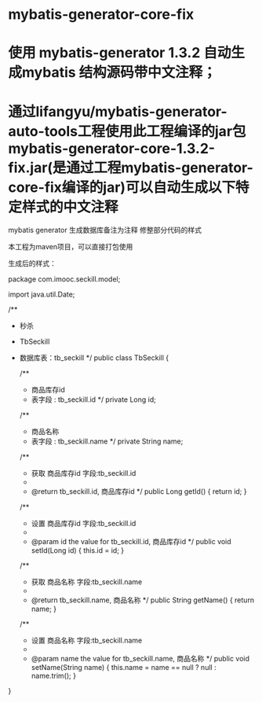 # mybatis-generator-core-fix
# 使用 mybatis-generator 1.3.2 自动生成mybatis 结构源码带中文注释；
# 通过lifangyu/mybatis-generator-auto-tools工程使用此工程编译的jar包mybatis-generator-core-1.3.2-fix.jar(是通过工程mybatis-generator-core-fix编译的jar)可以自动生成以下特定样式的中文注释
mybatis generator 生成数据库备注为注释 修整部分代码的样式

本工程为maven项目，可以直接打包使用

生成后的样式：

package com.imooc.seckill.model;

import java.util.Date;

/**
 * 秒杀
 * TbSeckill
 * 数据库表：tb_seckill
 */
public class TbSeckill {

    /**
     * 商品库存id
     * 表字段 : tb_seckill.id
     */
    private Long id;

    /**
     * 商品名称
     * 表字段 : tb_seckill.name
     */
    private String name;



    /**
     * 获取 商品库存id 字段:tb_seckill.id
     *
     * @return tb_seckill.id, 商品库存id
     */
    public Long getId() {
        return id;
    }

    /**
     * 设置 商品库存id 字段:tb_seckill.id
     *
     * @param id the value for tb_seckill.id, 商品库存id
     */
    public void setId(Long id) {
        this.id = id;
    }

    /**
     * 获取 商品名称 字段:tb_seckill.name
     *
     * @return tb_seckill.name, 商品名称
     */
    public String getName() {
        return name;
    }

    /**
     * 设置 商品名称 字段:tb_seckill.name
     *
     * @param name the value for tb_seckill.name, 商品名称
     */
    public void setName(String name) {
        this.name = name == null ? null : name.trim();
    }

}
